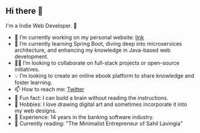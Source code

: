 ## Hi there 👋

I'm a Indie Web Developer. 🚀

- 🔭 I’m currently working on my personal website: [link](https://github.com/oscar-cyou/oscar-cyou-website)
- 🌱 I’m currently learning Spring Boot, diving deep into microservices architecture, and enhancing my knowledge in Java-based web development.
- 👨‍💻 I’m looking to collaborate on full-stack projects or open-source initiatives.
- 💡 I’m looking to create an online ebook platform to share knowledge and foster learning.
- 📫 How to reach me: [Twitter](https://twitter.com/oscar_cyou)
- 🧠 Fun fact: I can build a brain without reading the instructions.
- 🎨 Hobbies: I love drawing digital art and sometimes incorporate it into my web designs.
- 💼 Experience: 14 years in the banking software industry.
- 📖 Currently reading: "The Minimalist Entrepreneur of Sahil Lavingia"


